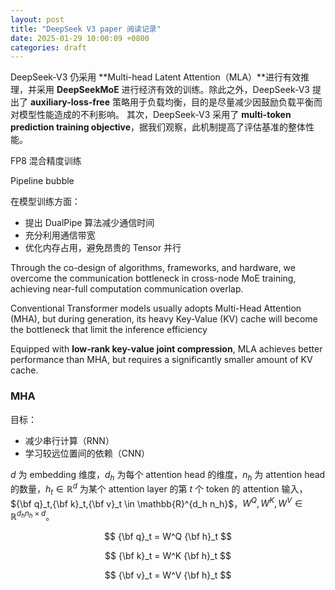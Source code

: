 ```yaml
---
layout: post
title: "DeepSeek V3 paper 阅读记录"
date: 2025-01-29 10:00:09 +0800
categories: draft 
---
```


DeepSeek-V3 仍采用 **Multi-head Latent Attention（MLA）**进行有效推理，并采用 **DeepSeekMoE** 进行经济有效的训练。除此之外，DeepSeek-V3 提出了 **auxiliary-loss-free** 策略用于负载均衡，目的是尽量减少因鼓励负载平衡而对模型性能造成的不利影响。 其次，DeepSeek-V3 采用了 **multi-token prediction training objective**，据我们观察，此机制提高了评估基准的整体性能。

FP8 混合精度训练

Pipeline bubble

在模型训练方面：

- 提出 DualPipe 算法减少通信时间
- 充分利用通信带宽
- 优化内存占用，避免昂贵的 Tensor 并行

Through the co-design of algorithms, frameworks, and hardware, we overcome the communication bottleneck in cross-node MoE training, achieving near-full computation communication overlap.

Conventional Transformer models usually adopts Multi-Head Attention (MHA), but during generation, its heavy Key-Value (KV) cache will become the bottleneck that limit the inference efficiency

Equipped with **low-rank key-value joint compression**, MLA achieves better performance than MHA, but requires a significantly smaller amount of KV cache.

### **MHA**

目标：
- 减少串行计算（RNN）
- 学习较远位置间的依赖（CNN）

$d$ 为 embedding 维度，$d_h$ 为每个 attention head 的维度，$n_h$ 为 attention head 的数量，$h_t \in \mathbb{R}^d$ 为某个 attention layer 的第 $t$ 个 token 的 attention 输入，
${\bf q}_t,{\bf k}_t,{\bf v}_t \in \mathbb{R}^{d_h n_h}$，$W^Q,W^K,W^V \in \mathbb{R}^{d_h n_h \times d}$。

$$
{\bf q}_t = W^Q {\bf h}_t
$$

$$
{\bf k}_t = W^K {\bf h}_t
$$

$$
{\bf v}_t = W^V {\bf h}_t
$$

